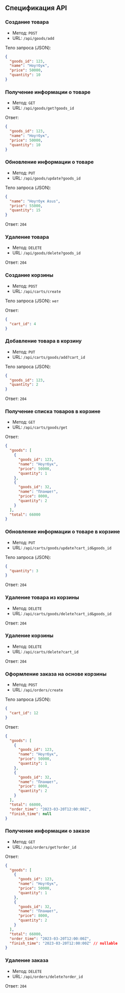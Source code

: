 ## Спецификация API

### Создание товара

- Метод: `POST`
- URL: `/api/goods/add`

Тело запроса (JSON):

```json
{
  "goods_id": 123,
  "name": "Ноутбук",
  "price": 50000,
  "quantity": 10
}
```

### Получение информации о товаре

- Метод: `GET`
- URL: `/api/goods/get?goods_id`

Ответ: 
```json
{
  "goods_id": 123,
  "name": "Ноутбук",
  "price": 50000,
  "quantity": 10
}
```

### Обновление информации о товаре

- Метод: `PUT`
- URL: `/api/goods/update?goods_id`

Тело запроса (JSON):

```json
{
  "name": "Ноутбук Asus",
  "price": 55000,
  "quantity": 15
}
```

Ответ: `204`

### Удаление товара

- Метод: `DELETE`
- URL: `/api/goods/delete?goods_id`

Ответ: `204`

### Создание корзины

- Метод: `POST`
- URL: `/api/carts/create`

Тело запроса (JSON): `нет`

Ответ: 
```json
{
  "cart_id": 4
}
```

### Добавление товара в корзину

- Метод: `PUT`
- URL: `/api/carts/goods/add?cart_id`

Тело запроса (JSON):

```json
{
  "goods_id": 123,
  "quantity": 2
}
```

Ответ: `204`

### Получение списка товаров в корзине

- Метод: `GET`
- URL: `/api/carts/goods/get`

Ответ:
```json
{
  "goods": [
    {
      "goods_id": 123,
      "name": "Ноутбук",
      "price": 50000,
      "quantity": 1
    },
    {
      "goods_id": 32,
      "name": "Планшет",
      "price": 8000,
      "quantity": 2
    }
  ],
  "total": 66000
}
```

### Обновление информации о товаре в корзине

- Метод: `PUT`
- URL: `/api/carts/goods/update?cart_id&goods_id`

Тело запроса (JSON):

```json
{
  "quantity": 3
}
```

Ответ: `204`

### Удаление товара из корзины

- Метод: `DELETE`
- URL: `/api/carts/goods/delete?cart_id&goods_id`

Ответ: `204`

### Удаление корзины

- Метод: `DELETE`
- URL: `/api/carts/delete?cart_id`

Ответ: `204`

### Оформление заказа на основе корзины

- Метод: `POST`
- URL: `/api/orders/create`

Тело запроса (JSON):

```json
{
  "cart_id": 12
}
```

Ответ:
```json
{
  "goods": [
    {
      "goods_id": 123,
      "name": "Ноутбук",
      "price": 50000,
      "quantity": 1
    },
    {
      "goods_id": 32,
      "name": "Планшет",
      "price": 8000,
      "quantity": 2
    }
  ],
  "total": 66000,
  "order_time": "2023-03-20T12:00:00Z",
  "finish_time": null
}
```

### Получение информации о заказе

- Метод: `GET`
- URL: `/api/orders/get?order_id`

Ответ:
```json
{
  "goods": [
    {
      "goods_id": 123,
      "name": "Ноутбук",
      "price": 50000,
      "quantity": 1
    },
    {
      "goods_id": 32,
      "name": "Планшет",
      "price": 8000,
      "quantity": 2
    }
  ],
  "total": 66000,
  "order_time": "2023-03-20T12:00:00Z",
  "finish_time": "2023-03-20T12:00:00Z" // nullable
}
```

### Удаление заказа

- Метод: `DELETE`
- URL: `/api/orders/delete?order_id`

Ответ: `204`